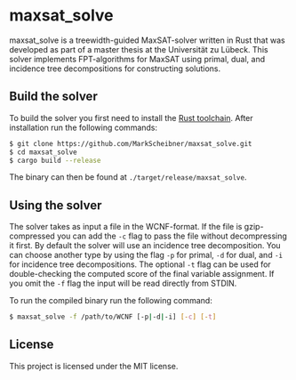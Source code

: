 # maxsat_solve

maxsat_solve is a treewidth-guided MaxSAT-solver written in Rust that was developed as part of a master thesis at the Universität zu Lübeck. This solver implements FPT-algorithms for MaxSAT using primal, dual, and incidence tree decompositions for constructing solutions. 

## Build the solver

To build the solver you first need to install the [Rust toolchain](https://www.rust-lang.org/). After installation run the following commands:
```bash
$ git clone https://github.com/MarkScheibner/maxsat_solve.git
$ cd maxsat_solve
$ cargo build --release
```

The binary can then be found at ```./target/release/maxsat_solve```.

## Using the solver

The solver takes as input a file in the WCNF-format. If the file is gzip-compressed you can add the ```-c``` flag to pass the file without decompressing it first. By default the solver will use an incidence tree decomposition. You can choose another type by using the flag ```-p``` for primal, ```-d``` for dual, and ```-i``` for incidence tree decompositions. The optional ```-t``` flag can be used for double-checking the computed score of the final variable assignment. If you omit the ```-f``` flag the input will be read directly from STDIN.

To run the compiled binary run the following command:

```bash
$ maxsat_solve -f /path/to/WCNF [-p|-d|-i] [-c] [-t]
```

## License

This project is licensed under the MIT license.